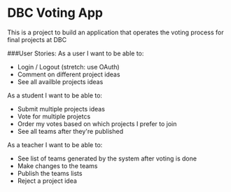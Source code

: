 # DBC Voting App <work in progress>
This is a project to build an application that operates the voting process for final projects at DBC

###User Stories:
As a user I want to be able to:
- Login / Logout (stretch: use OAuth)
- Comment on different project ideas
- See all availble projects ideas

As a student I want to be able to:
- Submit multiple projects ideas
- Vote for multiple projetcs
- Order my votes based on which projects I prefer to join
- See all teams after they're published

As a teacher I want to be able to:
- See list of teams generated by the system after voting is done
- Make changes to the teams
- Publish the teams lists
- Reject a project idea
